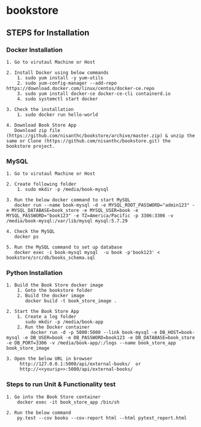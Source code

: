 # bookstore

## STEPS for Installation

### Docker Installation

    1. Go to virutaul Machine or Host
            
    2. Install Docker using below commands
        1. sudo yum install -y yum-utils
        2. sudo yum-config-manager --add-repo https://download.docker.com/linux/centos/docker-ce.repo
        3. sudo yum install docker-ce docker-ce-cli containerd.io
        4. sudo systemctl start docker
            
    3. Check the installation
        1. sudo docker run hello-world
        
    4. Download Book Store App
       Download zip file (https://github.com/nisanthc/bookstore/archive/master.zip) & unzip the same or Clone (https://github.com/nisanthc/bookstore.git) the bookstore project.

### MySQL

    1. Go to virutaul Machine or Host
            
    2. Create following folder
        1. sudo mkdir -p /media/book-mysql
    
    3. Run the below docker command to start MySQL
       docker run --name book-mysql -d -e MYSQL_ROOT_PASSWORD="admin123" -e MYSQL_DATABASE=book_store -e MYSQL_USER=book -e MYSQL_PASSWORD="book123" -e TZ=America/Pacific -p 3306:3306 -v /media/book-mysql:/var/lib/mysql mysql:5.7.29
       
    4. Check the MySQL 
       docker ps
       
    5. Run the MySQL command to set up database
       docker exec -i book-mysql mysql  -u book -p'book123' < bookstore/src/db/books_schema.sql

### Python Installation

    1. Build the Book Store docker image
        1. Goto the bookstore folder
        2. Build the docker image
           docker build -t book_store_image .
     
    2. Start the Book Store App
        1. Create a log folder 
           sudo mkdir -p /media/book-app
        2. Run the Docker container
             docker run -d -p 5000:5000 --link book-mysql -e DB_HOST=book-mysql -e DB_USER=book -e DB_PASSWORD=book123 -e DB_DATABASE=book_store -e DB_PORT=3306 -v /media/book-app/:/logs --name book_store_app book_store_image
    
    3. Open the below URL in browser
         http://127.0.0.1:5000/api/external-books/  or 
         http://<<yourip>>:5000/api/external-books/
   

### Steps to run Unit & Functionality test

    1. Go into the Book Store container
        docker exec -it book_store_app /bin/sh 
       
    2. Run the below command
        py.test --cov books --cov-report html --html pytest_report.html    
      
